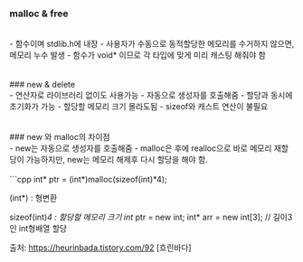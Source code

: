 ### malloc & free
<br/>
- 함수이며 stdlib.h에 내장
- 사용자가 수동으로 동적할당한 메모리를 수거하지 않으면, 메모리 누수 발생
- 함수가 void* 이므로 각 타입에 맞게 미리 캐스팅 해줘야 함
<br/><br/><br/>
### new & delete
<br/>
- 연산자로 라이브러리 없이도 사용가능
- 자동으로 생성자를 호출해줌
- 할당과 동시에 초기화가 가능
- 할당할 메모리 크기 몰라도됨
- sizeof와 캐스트 연산이 불필요
<br/><br/><br/>
### new 와 malloc의 차이점
<br/>
- new는 자동으로 생성자를 호출해줌
- malloc은 후에 realloc으로 바로 메모리 재할당이 가능하지만, new는 메모리 해제후 다시 할당을 해야 함.
<br/><br/>
```cpp
int* ptr = (int*)malloc(sizeof(int)*4);

(int*) : 형변환

sizeof(int)*4 : 할당할 메모리 크기
int* ptr = new int;
int* arr = new int[3];   // 길이3인 int형배열 할당

출처: https://heurinbada.tistory.com/92 [흐린바다]
```
